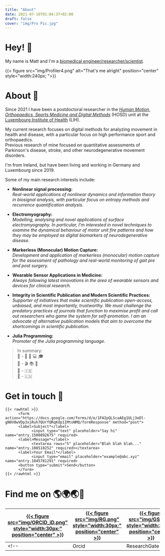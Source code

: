 ```yaml
---
title: "About"
date: 2021-07-16T01:04:37+02:00
draft: false
cover: "img/Pro Pic.jpg"
---
```



# Hey!  :wave:    
My name is Matt and I'm a [biomedical engineer/researcher/scientist](https://researchluxembourg.lu/2021/10/15/in-conversation-with-our-young-researchers-dr-matthew-flood/).

{{< figure src="img/Profiler4.png" alt="That's me alright" position="center" style="width:240px; ">}}


# About :boy:

Since 2021 I have been a postdoctoral researcher in the [*Human Motion, Orthopaedics, Sports Medicine and Digital Methods*](https://www.lih.lu/page/departments/hosd-human-motion-orthopaedics-sports-medicine-and-digital-methods-1573)  (HOSD) unit at the [Luxembourg Institute of Health](https://www.lih.lu/) (LIH).

My current research focuses on digital methods for analyzing movement in health and disease, with a particular focus on high performance sport and orthopaedics.    
Previous research of mine focused on quantitative assessments of Parkinson's disease, stroke, and other neurodegenerative movement disorders.   

I'm  from Ireland, but have been living and working in Germany and Luxembourg since 2019.

Some of my main research interests include:
* **Nonlinear signal processing:**   
  *Real-world applications of nonlinear dynamics and information theory in biosignal analysis, with particular focus on entropy methods and recurrence quantification analysis.*   
   
* **Electromyography:**    
  *Modelling, analysing and novel applications of surface electromyography.*
  *In particular, I'm interested in novel techniques to examine the dynamical behaviour of motor unit fire patterns and how they may be employed as digital biomarkers of neurodegenerative disease.* 
  
* **Markerless (Monocular) Motion Capture:**  
  *Development and application of markerless (monocular) motion capture for the assessment of pathology and real-world monitoring of gait pre and post surgery.*

* **Wearable Sensor Applications in Medicine:**   
  *Always following latest innovations in the area of wearable sensors and devices for clinical research.*
  
* **Integrity in Scientific Publication and Modern Scientific Practices:**     
  *Supporter of initiatives that make scientific publication open-access, unbiased, and most importantly, trustworthy.*
  *We must challenge the predatory practices of journals that function to maximise profit and call out researchers who game the system for self-promotion.*
  *I am an advocate of alternative publication models that aim to overcome the shortcomings in scientific publication.*

* **Julia Programming:**   
  *Promoter of the Julia programming language.*

  
> In summary:       
  :briefcase: - :hospital: :microscope: :computer: :mortar_board:  
  :massage: - :clapper: :books: :rowboat:      
  :house_with_garden: - :ireland:     
  :round_pushpin:  - :luxembourg:     


# Get in touch  :email:
```` 
{{< rawhtml >}}
      <form action="https://docs.google.com/forms/d/e/1FAIpQLScaAEg1ULj3eDl-gN0V8wVDp3xiRuh7QUrfQRqKdp1IMtoNMQ/formResponse" method="post">
      <label>Subject*</label>
            <input type="text" placeholder="Say hi" name="entry.1508892675" required>            
      <label>Message*</label>
            <textarea rows="5" placeholder="Blah blah blah..." name="entry.108518252" required></textarea>
      <label>Your Email*</label>
            <input type="email" placeholder="example@abc.xyz" name="entry.1045781291" required>
      <button type="submit">Send</button>
      </form>
{{< /rawhtml >}}
````

# Find me on  :earth_americas::earth_africa::earth_asia::satellite:

| [{{< figure src="img/ORCID_iD.png" style="width:30px;" position="center" >}}](https://orcid.org/0000-0002-5674-424X)  |  [{{< figure src="img/RG.png" style="width:30px;" position="center" >}}](https://www.researchgate.net/profile/Matthew-Flood-3)  |  [{{< figure src="img/GS.png" style="width:30px;" position="center" >}}](https://scholar.google.com/citations?user=MmwXC-0AAAAJ&hl=en&oi=ao)  |   [{{< figure src="img/Clarivate.png" style="width:30px;" position="center" >}}](https://www.webofscience.com/wos/author/record/1948789)  |    [{{< figure src="img/LI.png" style="width:30px;" position="center" >}}](https://ie.linkedin.com/in/matthew-flood-a2286433) | [{{< figure src="img/GH2.png" style="width:35px;" position="center" >}}](https://www.github.com/MattWillFlood)  | [{{< figure src="img/EH1.png" style="width:35px;" position="center" >}}](https://www.EntropyHub.xyz)  |
|----|----|----|----|----|----|----|
<!-- | Orcid | ResearchGate | Google Scholar | Publons | LinkedIn | GitHub | EntropyHub | -->

<!-- {{< figure src="img/Workshop.jpg" alt="Me again" position="center" style="width:300px;">}}-->